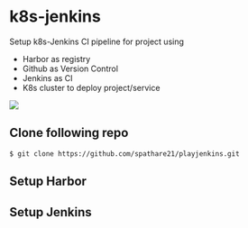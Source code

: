 # k8s-jenkins

Setup k8s-Jenkins CI pipeline for project using
-  Harbor as registry
-  Github as Version Control
-  Jenkins as CI
-  K8s cluster to deploy project/service

<img src="resource/Jenkins_CI_Exercise.png"/>


## Clone following repo 

```
$ git clone https://github.com/spathare21/playjenkins.git

```

## Setup Harbor 

## Setup Jenkins

